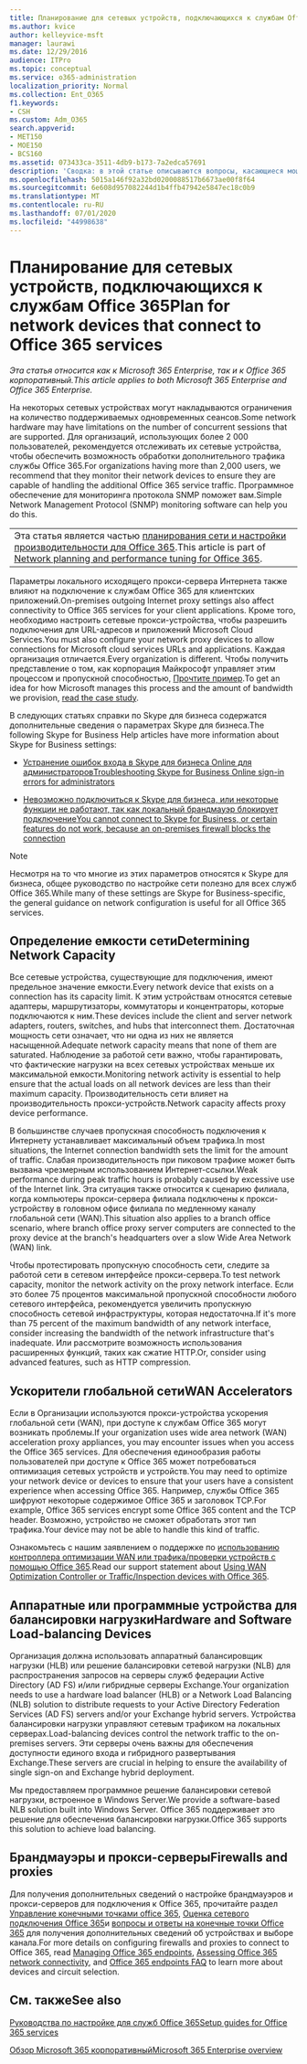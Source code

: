 ```yaml
---
title: Планирование для сетевых устройств, подключающихся к службам Office 365
ms.author: kvice
author: kelleyvice-msft
manager: laurawi
ms.date: 12/29/2016
audience: ITPro
ms.topic: conceptual
ms.service: o365-administration
localization_priority: Normal
ms.collection: Ent_O365
f1.keywords:
- CSH
ms.custom: Adm_O365
search.appverid:
- MET150
- MOE150
- BCS160
ms.assetid: 073433ca-3511-4db9-b173-7a2edca57691
description: 'Сводка: в этой статье описываются вопросы, касающиеся мощности сети, ускорителей глобальной сети и устройств балансировки нагрузки, которые используются для подключения к Office 365.'
ms.openlocfilehash: 5015a146f92a32bd0200088517b6673ae00f8f64
ms.sourcegitcommit: 6e608d957082244d1b4ffb47942e5847ec18c0b9
ms.translationtype: MT
ms.contentlocale: ru-RU
ms.lasthandoff: 07/01/2020
ms.locfileid: "44998638"
---
```

# <a name="plan-for-network-devices-that-connect-to-office-365-services"></a><span data-ttu-id="afbb0-103">Планирование для сетевых устройств, подключающихся к службам Office 365</span><span class="sxs-lookup"><span data-stu-id="afbb0-103">Plan for network devices that connect to Office 365 services</span></span>

<span data-ttu-id="afbb0-104">*Эта статья относится как к Microsoft 365 Enterprise, так и к Office 365 корпоративный.*</span><span class="sxs-lookup"><span data-stu-id="afbb0-104">*This article applies to both Microsoft 365 Enterprise and Office 365 Enterprise.*</span></span>
  
<span data-ttu-id="afbb0-105">На некоторых сетевых устройствах могут накладываются ограничения на количество поддерживаемых одновременных сеансов.</span><span class="sxs-lookup"><span data-stu-id="afbb0-105">Some network hardware may have limitations on the number of concurrent sessions that are supported.</span></span> <span data-ttu-id="afbb0-106">Для организаций, использующих более 2 000 пользователей, рекомендуется отслеживать их сетевые устройства, чтобы обеспечить возможность обработки дополнительного трафика службы Office 365.</span><span class="sxs-lookup"><span data-stu-id="afbb0-106">For organizations having more than 2,000 users, we recommend that they monitor their network devices to ensure they are capable of handling the additional Office 365 service traffic.</span></span> <span data-ttu-id="afbb0-107">Программное обеспечение для мониторинга протокола SNMP поможет вам.</span><span class="sxs-lookup"><span data-stu-id="afbb0-107">Simple Network Management Protocol (SNMP) monitoring software can help you do this.</span></span>

||
|:-----|
| <span data-ttu-id="afbb0-108">Эта статья является частью [планирования сети и настройки производительности для Office 365](https://aka.ms/tune).</span><span class="sxs-lookup"><span data-stu-id="afbb0-108">This article is part of [Network planning and performance tuning for Office 365](https://aka.ms/tune).</span></span>|

<span data-ttu-id="afbb0-109">Параметры локального исходящего прокси-сервера Интернета также влияют на подключение к службам Office 365 для клиентских приложений.</span><span class="sxs-lookup"><span data-stu-id="afbb0-109">On-premises outgoing Internet proxy settings also affect connectivity to Office 365 services for your client applications.</span></span> <span data-ttu-id="afbb0-110">Кроме того, необходимо настроить сетевые прокси-устройства, чтобы разрешить подключения для URL-адресов и приложений Microsoft Cloud Services.</span><span class="sxs-lookup"><span data-stu-id="afbb0-110">You must also configure your network proxy devices to allow connections for Microsoft cloud services URLs and applications.</span></span> <span data-ttu-id="afbb0-111">Каждая организация отличается.</span><span class="sxs-lookup"><span data-stu-id="afbb0-111">Every organization is different.</span></span> <span data-ttu-id="afbb0-112">Чтобы получить представление о том, как корпорация Майкрософт управляет этим процессом и пропускной способностью, [Прочтите пример](https://www.microsoft.com/itshowcase/Article/Content/631/Optimizing-network-performance-for-Microsoft-Office-365).</span><span class="sxs-lookup"><span data-stu-id="afbb0-112">To get an idea for how Microsoft manages this process and the amount of bandwidth we provision, [read the case study](https://www.microsoft.com/itshowcase/Article/Content/631/Optimizing-network-performance-for-Microsoft-Office-365).</span></span>
  
<span data-ttu-id="afbb0-113">В следующих статьях справки по Skype для бизнеса содержатся дополнительные сведения о параметрах Skype для бизнеса.</span><span class="sxs-lookup"><span data-stu-id="afbb0-113">The following Skype for Business Help articles have more information about Skype for Business settings:</span></span>
  
- [<span data-ttu-id="afbb0-114">Устранение ошибок входа в Skype для бизнеса Online для администраторов</span><span class="sxs-lookup"><span data-stu-id="afbb0-114">Troubleshooting Skype for Business Online sign-in errors for administrators</span></span>](https://docs.microsoft.com/skypeforbusiness/set-up-skype-for-business-online/troubleshooting-sign-in-errors-for-admins)

- [<span data-ttu-id="afbb0-115">Невозможно подключиться к Skype для бизнеса, или некоторые функции не работают, так как локальный брандмауэр блокирует подключение</span><span class="sxs-lookup"><span data-stu-id="afbb0-115">You cannot connect to Skype for Business, or certain features do not work, because an on-premises firewall blocks the connection</span></span>](https://go.microsoft.com/fwlink/p/?LinkID=243625)

> [!NOTE]
> <span data-ttu-id="afbb0-116">Несмотря на то что многие из этих параметров относятся к Skype для бизнеса, общее руководство по настройке сети полезно для всех служб Office 365.</span><span class="sxs-lookup"><span data-stu-id="afbb0-116">While many of these settings are Skype for Business-specific, the general guidance on network configuration is useful for all Office 365 services.</span></span>
  
## <a name="determining-network-capacity"></a><span data-ttu-id="afbb0-117">Определение емкости сети</span><span class="sxs-lookup"><span data-stu-id="afbb0-117">Determining Network Capacity</span></span>

<span data-ttu-id="afbb0-118">Все сетевые устройства, существующие для подключения, имеют предельное значение емкости.</span><span class="sxs-lookup"><span data-stu-id="afbb0-118">Every network device that exists on a connection has its capacity limit.</span></span> <span data-ttu-id="afbb0-119">К этим устройствам относятся сетевые адаптеры, маршрутизаторы, коммутаторы и концентраторы, которые подключаются к ним.</span><span class="sxs-lookup"><span data-stu-id="afbb0-119">These devices include the client and server network adapters, routers, switches, and hubs that interconnect them.</span></span> <span data-ttu-id="afbb0-120">Достаточная мощность сети означает, что ни одна из них не является насыщенной.</span><span class="sxs-lookup"><span data-stu-id="afbb0-120">Adequate network capacity means that none of them are saturated.</span></span> <span data-ttu-id="afbb0-121">Наблюдение за работой сети важно, чтобы гарантировать, что фактические нагрузки на всех сетевых устройствах меньше их максимальной емкости.</span><span class="sxs-lookup"><span data-stu-id="afbb0-121">Monitoring network activity is essential to help ensure that the actual loads on all network devices are less than their maximum capacity.</span></span> <span data-ttu-id="afbb0-122">Производительность сети влияет на производительность прокси-устройств.</span><span class="sxs-lookup"><span data-stu-id="afbb0-122">Network capacity affects proxy device performance.</span></span>
  
<span data-ttu-id="afbb0-123">В большинстве случаев пропускная способность подключения к Интернету устанавливает максимальный объем трафика.</span><span class="sxs-lookup"><span data-stu-id="afbb0-123">In most situations, the Internet connection bandwidth sets the limit for the amount of traffic.</span></span> <span data-ttu-id="afbb0-124">Слабая производительность при пиковом трафике может быть вызвана чрезмерным использованием Интернет-ссылки.</span><span class="sxs-lookup"><span data-stu-id="afbb0-124">Weak performance during peak traffic hours is probably caused by excessive use of the Internet link.</span></span> <span data-ttu-id="afbb0-125">Эта ситуация также относится к сценарию филиала, когда компьютеры прокси-сервера филиала подключены к прокси-устройству в головном офисе филиала по медленному каналу глобальной сети (WAN).</span><span class="sxs-lookup"><span data-stu-id="afbb0-125">This situation also applies to a branch office scenario, where branch office proxy server computers are connected to the proxy device at the branch's headquarters over a slow Wide Area Network (WAN) link.</span></span>
  
<span data-ttu-id="afbb0-126">Чтобы протестировать пропускную способность сети, следите за работой сети в сетевом интерфейсе прокси-сервера.</span><span class="sxs-lookup"><span data-stu-id="afbb0-126">To test network capacity, monitor the network activity on the proxy network interface.</span></span> <span data-ttu-id="afbb0-127">Если это более 75 процентов максимальной пропускной способности любого сетевого интерфейса, рекомендуется увеличить пропускную способность сетевой инфраструктуры, которая недостаточна.</span><span class="sxs-lookup"><span data-stu-id="afbb0-127">If it's more than 75 percent of the maximum bandwidth of any network interface, consider increasing the bandwidth of the network infrastructure that's inadequate.</span></span> <span data-ttu-id="afbb0-128">Или рассмотрите возможность использования расширенных функций, таких как сжатие HTTP.</span><span class="sxs-lookup"><span data-stu-id="afbb0-128">Or, consider using advanced features, such as HTTP compression.</span></span>
  
## <a name="wan-accelerators"></a><span data-ttu-id="afbb0-129">Ускорители глобальной сети</span><span class="sxs-lookup"><span data-stu-id="afbb0-129">WAN Accelerators</span></span>

<span data-ttu-id="afbb0-130">Если в Организации используются прокси-устройства ускорения глобальной сети (WAN), при доступе к службам Office 365 могут возникать проблемы.</span><span class="sxs-lookup"><span data-stu-id="afbb0-130">If your organization uses wide area network (WAN) acceleration proxy appliances, you may encounter issues when you access the Office 365 services.</span></span> <span data-ttu-id="afbb0-131">Для обеспечения единообразия работы пользователей при доступе к Office 365 может потребоваться оптимизация сетевых устройств и устройств.</span><span class="sxs-lookup"><span data-stu-id="afbb0-131">You may need to optimize your network device or devices to ensure that your users have a consistent experience when accessing Office 365.</span></span> <span data-ttu-id="afbb0-132">Например, службы Office 365 шифруют некоторые содержимое Office 365 и заголовок TCP.</span><span class="sxs-lookup"><span data-stu-id="afbb0-132">For example, Office 365 services encrypt some Office 365 content and the TCP header.</span></span> <span data-ttu-id="afbb0-133">Возможно, устройство не сможет обработать этот тип трафика.</span><span class="sxs-lookup"><span data-stu-id="afbb0-133">Your device may not be able to handle this kind of traffic.</span></span>
  
<span data-ttu-id="afbb0-134">Ознакомьтесь с нашим заявлением о поддержке по [использованию контроллера оптимизации WAN или трафика/проверки устройств с помощью Office 365](https://support.microsoft.com/kb/2690045).</span><span class="sxs-lookup"><span data-stu-id="afbb0-134">Read our support statement about [Using WAN Optimization Controller or Traffic/Inspection devices with Office 365](https://support.microsoft.com/kb/2690045).</span></span>
  
## <a name="hardware-and-software-load-balancing-devices"></a><span data-ttu-id="afbb0-135">Аппаратные или программные устройства для балансировки нагрузки</span><span class="sxs-lookup"><span data-stu-id="afbb0-135">Hardware and Software Load-balancing Devices</span></span>

<span data-ttu-id="afbb0-136">Организация должна использовать аппаратный балансировщик нагрузки (HLB) или решение балансировки сетевой нагрузки (NLB) для распространения запросов на серверы служб федерации Active Directory (AD FS) и/или гибридные серверы Exchange.</span><span class="sxs-lookup"><span data-stu-id="afbb0-136">Your organization needs to use a hardware load balancer (HLB) or a Network Load Balancing (NLB) solution to distribute requests to your Active Directory Federation Services (AD FS) servers and/or your Exchange hybrid servers.</span></span> <span data-ttu-id="afbb0-137">Устройства балансировки нагрузки управляют сетевым трафиком на локальных серверах.</span><span class="sxs-lookup"><span data-stu-id="afbb0-137">Load-balancing devices control the network traffic to the on-premises servers.</span></span> <span data-ttu-id="afbb0-138">Эти серверы очень важны для обеспечения доступности единого входа и гибридного развертывания Exchange.</span><span class="sxs-lookup"><span data-stu-id="afbb0-138">These servers are crucial in helping to ensure the availability of single sign-on and Exchange hybrid deployment.</span></span>
  
<span data-ttu-id="afbb0-139">Мы предоставляем программное решение балансировки сетевой нагрузки, встроенное в Windows Server.</span><span class="sxs-lookup"><span data-stu-id="afbb0-139">We provide a software-based NLB solution built into Windows Server.</span></span> <span data-ttu-id="afbb0-140">Office 365 поддерживает это решение для обеспечения балансировки нагрузки.</span><span class="sxs-lookup"><span data-stu-id="afbb0-140">Office 365 supports this solution to achieve load balancing.</span></span>
  
## <a name="firewalls-and-proxies"></a><span data-ttu-id="afbb0-141">Брандмауэры и прокси-серверы</span><span class="sxs-lookup"><span data-stu-id="afbb0-141">Firewalls and proxies</span></span>

<span data-ttu-id="afbb0-142">Для получения дополнительных сведений о настройке брандмауэров и прокси-серверов для подключения к Office 365, прочитайте раздел [Управление конечными точками office 365](https://support.office.com/article/99cab9d4-ef59-4207-9f2b-3728eb46bf9a), [Оценка сетевого подключения Office 365](assessing-network-connectivity.md)и [вопросы и ответы на конечные точки Office 365](https://support.office.com/article/d4088321-1c89-4b96-9c99-54c75cae2e6d) для получения дополнительных сведений об устройствах и выборе канала.</span><span class="sxs-lookup"><span data-stu-id="afbb0-142">For more details on configuring firewalls and proxies to connect to Office 365, read [Managing Office 365 endpoints](https://support.office.com/article/99cab9d4-ef59-4207-9f2b-3728eb46bf9a), [Assessing Office 365 network connectivity](assessing-network-connectivity.md), and [Office 365 endpoints FAQ](https://support.office.com/article/d4088321-1c89-4b96-9c99-54c75cae2e6d) to learn more about devices and circuit selection.</span></span>
  
## <a name="see-also"></a><span data-ttu-id="afbb0-143">См. также</span><span class="sxs-lookup"><span data-stu-id="afbb0-143">See also</span></span>

[<span data-ttu-id="afbb0-144">Руководства по настройке для служб Office 365</span><span class="sxs-lookup"><span data-stu-id="afbb0-144">Setup guides for Office 365 services</span></span>](setup-guides-for-office-365.md)

[<span data-ttu-id="afbb0-145">Обзор Microsoft 365 корпоративный</span><span class="sxs-lookup"><span data-stu-id="afbb0-145">Microsoft 365 Enterprise overview</span></span>](https://docs.microsoft.com/microsoft-365/enterprise/microsoft-365-overview)

